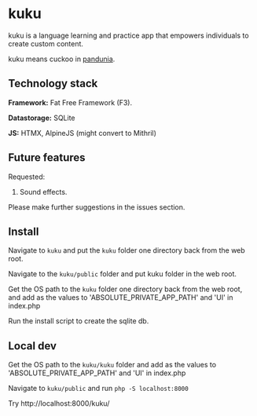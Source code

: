 # kuku 

kuku is a language learning and practice app that empowers individuals to create custom content.

kuku means cuckoo in [pandunia](https://pandunia.info). 

## Technology stack 

**Framework:** Fat Free Framework (F3). 

**Datastorage:** SQLite

**JS:** HTMX, AlpineJS (might convert to Mithril)

## Future features

Requested: 

1. Sound effects. 

Please make further suggestions in the issues section. 

## Install

Navigate to `kuku` and put the `kuku` folder one directory back from the web root. 

Navigate to the `kuku/public` folder and put kuku folder in the web root. 

Get the OS path to the `kuku` folder one directory back from the web root, and add as the values to 'ABSOLUTE_PRIVATE_APP_PATH' and 'UI' in index.php 

Run the install script to create the sqlite db. 

## Local dev

Get the OS path to the `kuku/kuku` folder and add as the values to 'ABSOLUTE_PRIVATE_APP_PATH' and 'UI' in index.php 

Navigate to `kuku/public` and run `php -S localhost:8000`

Try http://localhost:8000/kuku/

